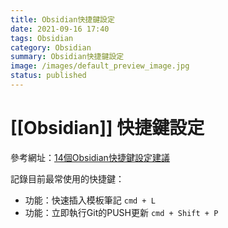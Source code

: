 ```yaml
---
title: Obsidian快捷鍵設定
date: 2021-09-16 17:40
tags: Obsidian
category: Obsidian
summary: Obsidian快捷鍵設定
image: /images/default_preview_image.jpg
status: published
---
```



# [[Obsidian]] 快捷鍵設定


參考網址：[14個Obsidian快捷鍵設定建議](https://medium.com/pm%E7%9A%84%E7%94%9F%E7%94%A2%E5%8A%9B%E5%B7%A5%E5%85%B7%E7%AE%B1/obsidian-%E4%BD%BF%E7%94%A8%E6%95%99%E5%AD%B8-%E7%AD%86%E8%A8%98%E7%AF%87-08-%E5%80%8D%E9%80%9F%E6%8F%90%E5%8D%87%E4%BD%A0%E7%9A%84%E6%93%8D%E4%BD%9C%E9%80%9F%E5%BA%A6-14-%E5%80%8B-obsidian-%E5%BF%AB%E6%8D%B7%E9%8D%B5%E8%A8%AD%E5%AE%9A%E5%BB%BA%E8%AD%B0-adc2d025c6d1)


記錄目前最常使用的快捷鍵：

- 功能：快速插入模板筆記  `cmd + L`
- 功能：立即執行Git的PUSH更新 `cmd + Shift + P`